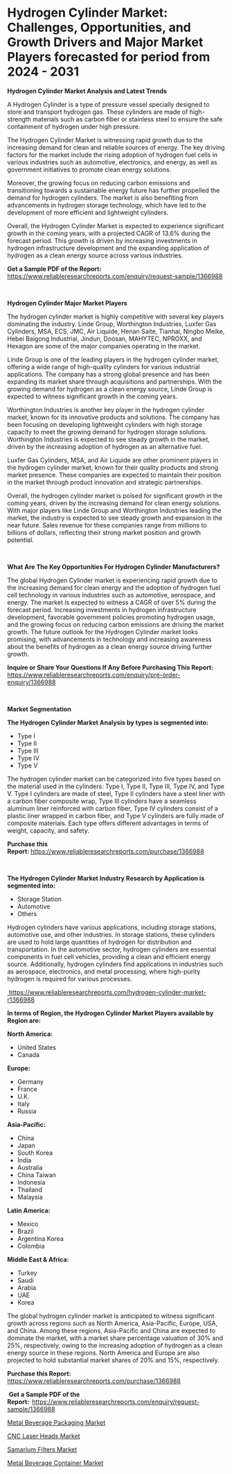 <p><h1>Hydrogen Cylinder Market: Challenges, Opportunities, and Growth Drivers and Major Market Players forecasted for period from 2024 - 2031</h1></p><p><strong>Hydrogen Cylinder Market Analysis and Latest Trends</strong></p>
<p><p>A Hydrogen Cylinder is a type of pressure vessel specially designed to store and transport hydrogen gas. These cylinders are made of high-strength materials such as carbon fiber or stainless steel to ensure the safe containment of hydrogen under high pressure.</p><p>The Hydrogen Cylinder Market is witnessing rapid growth due to the increasing demand for clean and reliable sources of energy. The key driving factors for the market include the rising adoption of hydrogen fuel cells in various industries such as automotive, electronics, and energy, as well as government initiatives to promote clean energy solutions.</p><p>Moreover, the growing focus on reducing carbon emissions and transitioning towards a sustainable energy future has further propelled the demand for hydrogen cylinders. The market is also benefiting from advancements in hydrogen storage technology, which have led to the development of more efficient and lightweight cylinders.</p><p>Overall, the Hydrogen Cylinder Market is expected to experience significant growth in the coming years, with a projected CAGR of 13.6% during the forecast period. This growth is driven by increasing investments in hydrogen infrastructure development and the expanding application of hydrogen as a clean energy source across various industries.</p></p>
<p><strong>Get a Sample PDF of the Report:&nbsp;</strong> <a href="https://www.reliableresearchreports.com/enquiry/request-sample/1366988">https://www.reliableresearchreports.com/enquiry/request-sample/1366988</a></p>
<p>&nbsp;</p>
<p><strong>Hydrogen Cylinder Major Market Players</strong></p>
<p><p>The hydrogen cylinder market is highly competitive with several key players dominating the industry. Linde Group, Worthington Industries, Luxfer Gas Cylinders, MSA, ECS, JMC, Air Liquide, Henan Saite, Tianhai, Ningbo Meike, Hebei Baigong Industrial, Jindun, Doosan, MAHYTEC, NPROXX, and Hexagon are some of the major companies operating in the market.</p><p>Linde Group is one of the leading players in the hydrogen cylinder market, offering a wide range of high-quality cylinders for various industrial applications. The company has a strong global presence and has been expanding its market share through acquisitions and partnerships. With the growing demand for hydrogen as a clean energy source, Linde Group is expected to witness significant growth in the coming years.</p><p>Worthington Industries is another key player in the hydrogen cylinder market, known for its innovative products and solutions. The company has been focusing on developing lightweight cylinders with high storage capacity to meet the growing demand for hydrogen storage solutions. Worthington Industries is expected to see steady growth in the market, driven by the increasing adoption of hydrogen as an alternative fuel.</p><p>Luxfer Gas Cylinders, MSA, and Air Liquide are other prominent players in the hydrogen cylinder market, known for their quality products and strong market presence. These companies are expected to maintain their position in the market through product innovation and strategic partnerships.</p><p>Overall, the hydrogen cylinder market is poised for significant growth in the coming years, driven by the increasing demand for clean energy solutions. With major players like Linde Group and Worthington Industries leading the market, the industry is expected to see steady growth and expansion in the near future. Sales revenue for these companies range from millions to billions of dollars, reflecting their strong market position and growth potential.</p></p>
<p>&nbsp;</p>
<p><strong>What Are The Key Opportunities For Hydrogen Cylinder Manufacturers?</strong></p>
<p><p>The global Hydrogen Cylinder market is experiencing rapid growth due to the increasing demand for clean energy and the adoption of hydrogen fuel cell technology in various industries such as automotive, aerospace, and energy. The market is expected to witness a CAGR of over 5% during the forecast period. Increasing investments in hydrogen infrastructure development, favorable government policies promoting hydrogen usage, and the growing focus on reducing carbon emissions are driving the market growth. The future outlook for the Hydrogen Cylinder market looks promising, with advancements in technology and increasing awareness about the benefits of hydrogen as a clean energy source driving further growth.</p></p>
<p><strong>Inquire or Share Your Questions If Any Before Purchasing This Report:</strong> <a href="https://www.reliableresearchreports.com/enquiry/pre-order-enquiry/1366988">https://www.reliableresearchreports.com/enquiry/pre-order-enquiry/1366988</a></p>
<p>&nbsp;</p>
<p><strong>Market Segmentation</strong></p>
<p><strong>The Hydrogen Cylinder Market Analysis by types is segmented into:</strong></p>
<p><ul><li>Type I</li><li>Type II</li><li>Type III</li><li>Type IV</li><li>Type V</li></ul></p>
<p><p>The hydrogen cylinder market can be categorized into five types based on the material used in the cylinders: Type I, Type II, Type III, Type IV, and Type V. Type I cylinders are made of steel, Type II cylinders have a steel liner with a carbon fiber composite wrap, Type III cylinders have a seamless aluminum liner reinforced with carbon fiber, Type IV cylinders consist of a plastic liner wrapped in carbon fiber, and Type V cylinders are fully made of composite materials. Each type offers different advantages in terms of weight, capacity, and safety.</p></p>
<p><strong>Purchase this Report:&nbsp;</strong><a href="https://www.reliableresearchreports.com/purchase/1366988">https://www.reliableresearchreports.com/purchase/1366988</a></p>
<p>&nbsp;</p>
<p><strong>The Hydrogen Cylinder Market Industry Research by Application is segmented into:</strong></p>
<p><ul><li>Storage Station</li><li>Automotive</li><li>Others</li></ul></p>
<p><p>Hydrogen cylinders have various applications, including storage stations, automotive use, and other industries. In storage stations, these cylinders are used to hold large quantities of hydrogen for distribution and transportation. In the automotive sector, hydrogen cylinders are essential components in fuel cell vehicles, providing a clean and efficient energy source. Additionally, hydrogen cylinders find applications in industries such as aerospace, electronics, and metal processing, where high-purity hydrogen is required for various processes.</p></p>
<p><a href="https://www.reliableresearchreports.com/hydrogen-cylinder-market-r1366988">&nbsp;https://www.reliableresearchreports.com/hydrogen-cylinder-market-r1366988</a></p>
<p><strong>In terms of Region, the Hydrogen Cylinder Market Players available by Region are:</strong></p>
<p>
    <p> <strong> North America: </strong>
        <ul>
            <li>United States</li>
            <li>Canada</li>
        </ul>
        </p> 
    <p> <strong> Europe: </strong>
        <ul>
            <li>Germany</li>
            <li>France</li>
            <li>U.K.</li>
            <li>Italy</li>
            <li>Russia</li>
        </ul>
        </p> 
    <p> <strong> Asia-Pacific: </strong>
        <ul>
            <li>China</li>
            <li>Japan</li>
            <li>South Korea</li>
            <li>India</li>
            <li>Australia</li>
            <li>China Taiwan</li>
            <li>Indonesia</li>
            <li>Thailand</li>
            <li>Malaysia</li>
        </ul>
        </p> 
    <p> <strong> Latin America: </strong>
        <ul>
            <li>Mexico</li>
            <li>Brazil</li>
            <li>Argentina Korea</li>
            <li>Colombia</li>
        </ul>
        </p> 
    <p> <strong> Middle East & Africa: </strong>
        <ul>
            <li>Turkey</li>
            <li>Saudi</li>
            <li>Arabia</li>
            <li>UAE</li>
            <li>Korea</li>
        </ul>
    </p>
    </p>
<p><p>The global hydrogen cylinder market is anticipated to witness significant growth across regions such as North America, Asia-Pacific, Europe, USA, and China. Among these regions, Asia-Pacific and China are expected to dominate the market, with a market share percentage valuation of 30% and 25%, respectively, owing to the increasing adoption of hydrogen as a clean energy source in these regions. North America and Europe are also projected to hold substantial market shares of 20% and 15%, respectively.</p></p>
<p><strong>Purchase this Report: </strong><a href="https://www.reliableresearchreports.com/purchase/1366988">https://www.reliableresearchreports.com/purchase/1366988</a></p>
<p>&nbsp;<strong>Get a Sample PDF of the Report:&nbsp;&nbsp;</strong><a href="https://www.reliableresearchreports.com/enquiry/request-sample/1366988">https://www.reliableresearchreports.com/enquiry/request-sample/1366988</a></p>
<p><strong></strong></p>
<p><p><a href="https://github.com/Hazelklievgspy6vdcsmu106w/Market-Research-Report-List-3/blob/main/metal-beverage-packaging-market.md">Metal Beverage Packaging Market</a></p><p><a href="https://issuu.com/reportprime-2/docs/cnc-laser-heads-market-size-2030.pptx">CNC Laser Heads Market</a></p><p><a href="https://issuu.com/reportprime-2/docs/samarium-filters-market-size-2030.pptx">Samarium Filters Market</a></p><p><a href="https://github.com/LiamDavis60/Market-Research-Report-List-1/blob/main/metal-beverage-container-market.md">Metal Beverage Container Market</a></p></p>